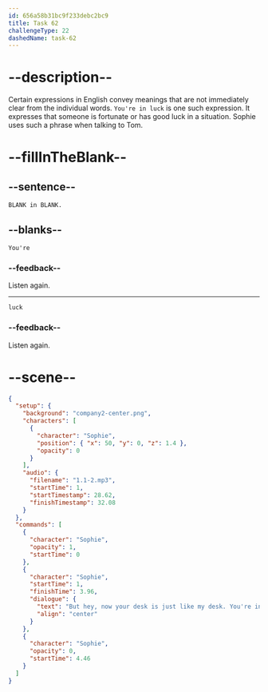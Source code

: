 ```yaml
---
id: 656a58b31bc9f233debc2bc9
title: Task 62
challengeType: 22
dashedName: task-62
---
```


<!--
AUDIO REFERENCE:
Sophie: But hey, your desk is just like my desk. You are in luck.
-->

# --description--

Certain expressions in English convey meanings that are not immediately clear from the individual words. `You're in luck` is one such expression.
It expresses that someone is fortunate or has good luck in a situation. Sophie uses such a phrase when talking to Tom.

# --fillInTheBlank--

## --sentence--

`BLANK in BLANK.`

## --blanks--

`You're`

### --feedback--

Listen again.

---

`luck`

### --feedback--

Listen again.

# --scene--

```json
{
  "setup": {
    "background": "company2-center.png",
    "characters": [
      {
        "character": "Sophie",
        "position": { "x": 50, "y": 0, "z": 1.4 },
        "opacity": 0
      }
    ],
    "audio": {
      "filename": "1.1-2.mp3",
      "startTime": 1,
      "startTimestamp": 28.62,
      "finishTimestamp": 32.08
    }
  },
  "commands": [
    {
      "character": "Sophie",
      "opacity": 1,
      "startTime": 0
    },
    {
      "character": "Sophie",
      "startTime": 1,
      "finishTime": 3.96,
      "dialogue": {
        "text": "But hey, now your desk is just like my desk. You're in luck.",
        "align": "center"
      }
    },
    {
      "character": "Sophie",
      "opacity": 0,
      "startTime": 4.46
    }
  ]
}
```
